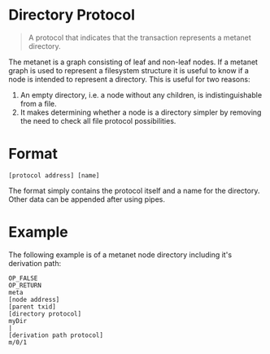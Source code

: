 # Directory Protocol

> A protocol that indicates that the transaction represents a metanet directory.

The metanet is a graph consisting of leaf and non-leaf nodes. If a metanet graph is used to represent a 
filesystem structure it is useful to know if a node is intended to represent a directory. This is useful
for two reasons:
 1. An empty directory, i.e. a node without any children, is indistinguishable from a file.
 2. It makes determining whether a node is a directory simpler by removing the need to check all file protocol possibilities.
 
 # Format
 
 ```
 [protocol address] [name]
 ```
 
 The format simply contains the protocol itself and a name for the directory. Other data can be appended after using pipes.
 
 # Example
 
 The following example is of a metanet node directory including it's derivation path:
 
 ```
 OP_FALSE
 OP_RETURN
 meta
 [node address]
 [parent txid]
 [directory protocol]
 myDir
 |
 [derivation path protocol]
 m/0/1
 ```
